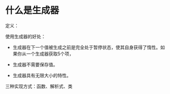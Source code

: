 # 什么是生成器

定义：

使用生成器的好处：

- 生成器在下一个值被生成之前是完全处于暂停状态，使其自身获得了惰性。如果你从一个生成器获取5个项，

- 生成器不需要保存值。

- 生成器具有无限大小的特性。

三种实现方式：函数、解析式、类
